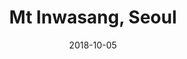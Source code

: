 ---
title: Mt Inwasang, Seoul
date: 2018-10-05
countries:
  - South Korea
resources:
  - src: DSCF9844.jpg
    params: 
      weight: 0
  - src: DSCF9833.jpg
    params: 
      weight: 1
  - src: DSCF9857.jpg
    params: 
      weight: 2
  - src: DSCF9855.jpg
    params: 
      weight: 3
  - src: DSCF9862.jpg
    params: 
      weight: 4
  - src: DSCF9863.jpg
    params: 
      weight: 5
  - src: DSCF9879.jpg
    params: 
      weight: 6
  - src: DSCF9891.jpg
    params: 
      weight: 7
  - src: DSCF9897.jpg
    params: 
      weight: 8
  - src: DSCF9907.jpg
    params: 
      weight: 9
  - src: feature.jpg
    params: 
      weight: 10
---